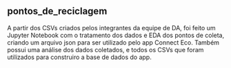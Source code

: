 ## pontos_de_reciclagem

A partir dos CSVs criados pelos integrantes da equipe de DA, foi feito um Jupyter Notebook com o tratamento dos dados e EDA dos pontos de coleta, criando um arquivo json para ser utilizado pelo app Connect Eco. Também possui uma análise dos dados coletados, e todos os CSVs que foram utilizados para construiro a base de dados do app.
